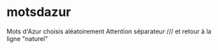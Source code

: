 # motsdazur
Mots d'Azur choisis aléatoirement
Attention séparateur /// et retour à la ligne "naturel"
